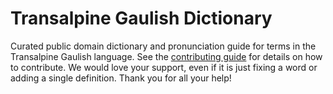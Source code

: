 
# Transalpine Gaulish Dictionary

Curated public domain dictionary and pronunciation guide for terms in the Transalpine Gaulish language. See the [contributing guide](https://github.com/drumworkteam/term/blob/make/.github/contributing.md) for details on how to contribute. We would love your support, even if it is just fixing a word or adding a single definition. Thank you for all your help!